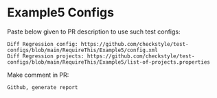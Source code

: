# Example5 Configs
Paste below given to PR description to use such test configs:
```
Diff Regression config: https://github.com/checkstyle/test-configs/blob/main/RequireThis/Example5/config.xml
Diff Regression projects: https://github.com/checkstyle/test-configs/blob/main/RequireThis/Example5/list-of-projects.properties
```
Make comment in PR:
```
Github, generate report
```
